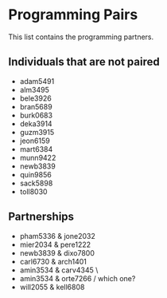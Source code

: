 # Programming Pairs

This list contains the programming partners. 

## Individuals that are not paired

* adam5491
* alm3495
* bele3926
* bran5689
* burk0683
* deka3914
* guzm3915
* jeon6159 
* mart6384
* munn9422
* newb3839
* quin9856
* sack5898
* toll8030

## Partnerships

* pham5336 & jone2032
* mier2034 & pere1222
* newb3839 & dixo7800
* carl6730 & arch1401
* amin3534 & carv4345 \
* amin3534 & orte7266 / which one?
* will2055 & kell6808
